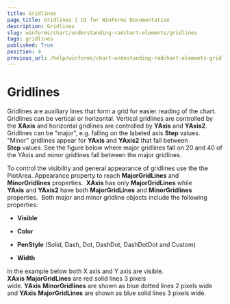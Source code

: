 ```yaml
---
title: Gridlines
page_title: Gridlines | UI for WinForms Documentation
description: Gridlines
slug: winforms/chart/understanding-radchart-elements/gridlines
tags: gridlines
published: True
position: 4
previous_url: /help/winforms/chart-undestanding-radchart-elements-gridlines.html
---
```


# Gridlines



Gridlines are auxiliary lines that form a grid for easier reading of the chart. Gridlines can be vertical or horizontal. Vertical gridlines are controlled by the __XAxis__ and horizontal gridlines are controlled by __YAxis__ and __YAxis2__. Gridlines can be "major", e.g. falling on the labeled axis __Step__ values.  "Minor" gridlines appear for __YAxis__ and __YAxis2__ that fall between __Step__ values. See the figure below where major gridlines fall on 20 and 40 of the YAxis and minor gridlines fall between the major gridlines. 

To control the visibility and general appearance of gridlines use the the PlotArea.<axis>.Appearance property to reach __MajorGridLines__ and __MinorGridlines__ properties.  __XAxis__ has only __MajorGridLines__ while __YAxis__ and __YAxis2__ have both __MajorGridLines__ and __MinorGridlines__ properties.  Both major and minor gridline objects include the following properties: 

* __Visible__ 

* __Color__

* __PenStyle__ (Solid, Dash, Dot, DashDot, DashDotDot and Custom) 

* __Width__

In the example below both X axis and Y axis are visible.  __XAxis__ __MajorGridLines__ are red solid lines 3 pixels wide. __YAxis__ __MinorGridlines__ are shown as blue dotted lines 2 pixels wide and __YAxis__ __MajorGridLines__ are shown as blue solid lines 3 pixels wide.
